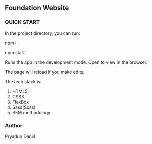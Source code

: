 ## Foundation Website

### QUICK START

In the project directory, you can run:

npm i

npm start

Runs the app in the development mode.
Open  to view in the browser.

The page will reload if you make edits.

The tech stack is:

1) HTML5 
2) CSS3
3) FlexBox
4) Sass(Scss)
5) BEM methodology

### Author:

Pryadun Daniil
